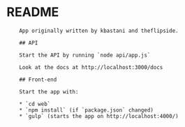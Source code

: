 # README

        App originally written by kbastani and theflipside.

        ## API

        Start the API by running `node api/app.js`

        Look at the docs at http://localhost:3000/docs

        ## Front-end

        Start the app with:

        * `cd web`
        * `npm install` (if `package.json` changed)
        * `gulp` (starts the app on http://localhost:4000/)
